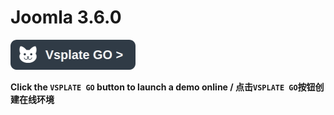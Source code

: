# Joomla 3.6.0

<a href="https://www.vsplate.com/?docker-compose=https://github.com/vsplate/dcenvs/joomla/3.6.0"><img alt="VSPLATE GO" src="https://raw.githubusercontent.com/vsplate/images/master/vsgo_btn.png" width="200px"></a>

**Click the `VSPLATE GO` button to launch a demo online / 点击`VSPLATE GO`按钮创建在线环境**
